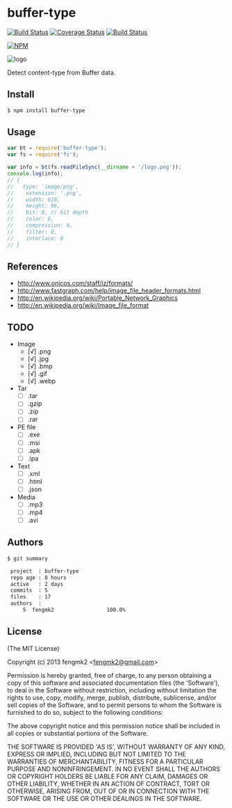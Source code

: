buffer-type
=======

[![Build Status](https://secure.travis-ci.org/fengmk2/buffer-type.png)](http://travis-ci.org/fengmk2/buffer-type) [![Coverage Status](https://coveralls.io/repos/fengmk2/buffer-type/badge.png)](https://coveralls.io/r/fengmk2/buffer-type) [![Build Status](https://drone.io/github.com/fengmk2/buffer-type/status.png)](https://drone.io/github.com/fengmk2/buffer-type/latest)

[![NPM](https://nodei.co/npm/buffer-type.png?downloads=true&stars=true)](https://nodei.co/npm/buffer-type/)

![logo](https://raw.github.com/fengmk2/buffer-type/master/logo.png)

Detect content-type from Buffer data.

## Install

```bash
$ npm install buffer-type
```

## Usage

```js
var bt = require('buffer-type');
var fs = require('fs');

var info = bt(fs.readFileSync(__dirname + '/logo.png'));
console.log(info);
// {
//   type: 'image/png',
//    extension: '.png',
//    width: 618,
//    height: 96,
//    bit: 8, // bit depth
//    color: 6,
//    compression: 0,
//    filter: 0,
//    interlace: 0
// }
```

## References

* http://www.onicos.com/staff/iz/formats/
* http://www.fastgraph.com/help/image_file_header_formats.html
* http://en.wikipedia.org/wiki/Portable_Network_Graphics
* http://en.wikipedia.org/wiki/Image_file_format

## TODO

* Image
  * [√] .png
  * [√] .jpg
  * [√] .bmp
  * [√] .gif
  * [√] .webp
* Tar
  * [ ] .tar
  * [ ] .gzip
  * [ ] .zip
  * [ ] .rar
* PE file
  * [ ] .exe
  * [ ] .msi
  * [ ] .apk
  * [ ] .ipa
* Text
  * [ ] .xml
  * [ ] .html
  * [ ] .json
* Media
  * [ ] .mp3
  * [ ] .mp4
  * [ ] .avi

## Authors

```bash
$ git summary

 project  : buffer-type
 repo age : 8 hours
 active   : 2 days
 commits  : 5
 files    : 17
 authors  :
     5  fengmk2                 100.0%
```

## License

(The MIT License)

Copyright (c) 2013 fengmk2 &lt;fengmk2@gmail.com&gt;

Permission is hereby granted, free of charge, to any person obtaining
a copy of this software and associated documentation files (the
'Software'), to deal in the Software without restriction, including
without limitation the rights to use, copy, modify, merge, publish,
distribute, sublicense, and/or sell copies of the Software, and to
permit persons to whom the Software is furnished to do so, subject to
the following conditions:

The above copyright notice and this permission notice shall be
included in all copies or substantial portions of the Software.

THE SOFTWARE IS PROVIDED 'AS IS', WITHOUT WARRANTY OF ANY KIND,
EXPRESS OR IMPLIED, INCLUDING BUT NOT LIMITED TO THE WARRANTIES OF
MERCHANTABILITY, FITNESS FOR A PARTICULAR PURPOSE AND NONINFRINGEMENT.
IN NO EVENT SHALL THE AUTHORS OR COPYRIGHT HOLDERS BE LIABLE FOR ANY
CLAIM, DAMAGES OR OTHER LIABILITY, WHETHER IN AN ACTION OF CONTRACT,
TORT OR OTHERWISE, ARISING FROM, OUT OF OR IN CONNECTION WITH THE
SOFTWARE OR THE USE OR OTHER DEALINGS IN THE SOFTWARE.
